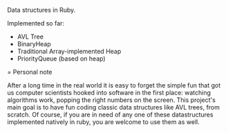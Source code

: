 Data structures in Ruby.

Implemented so far:
 - AVL Tree
 - BinaryHeap
 - Traditional Array-implemented Heap
 - PriorityQueue (based on heap)
 

= Personal note

After a long time in the real world it is easy to forget the simple fun that got us computer scientists hooked into software in the first place: watching algorithms work, popping the right numbers on the screen. This project's main goal is to have fun coding classic data structures like AVL trees, from scratch. Of course, if you are in need of any one of these datastructures implemented natively in ruby, you are welcome to use them as well.


